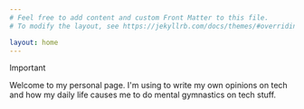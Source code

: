 ```yaml
---
# Feel free to add content and custom Front Matter to this file.
# To modify the layout, see https://jekyllrb.com/docs/themes/#overriding-theme-defaults

layout: home
---
```

> [!IMPORTANT]
> Welcome to my personal page. I'm using to write my own opinions on tech and how my daily life causes me to do mental 
> gymnastics on tech stuff.